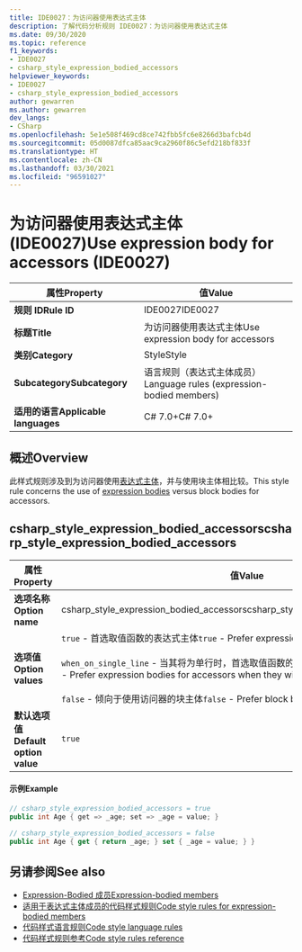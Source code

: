 ```yaml
---
title: IDE0027：为访问器使用表达式主体
description: 了解代码分析规则 IDE0027：为访问器使用表达式主体
ms.date: 09/30/2020
ms.topic: reference
f1_keywords:
- IDE0027
- csharp_style_expression_bodied_accessors
helpviewer_keywords:
- IDE0027
- csharp_style_expression_bodied_accessors
author: gewarren
ms.author: gewarren
dev_langs:
- CSharp
ms.openlocfilehash: 5e1e508f469cd8ce742fbb5fc6e8266d3bafcb4d
ms.sourcegitcommit: 05d0087dfca85aac9ca2960f86c5efd218bf833f
ms.translationtype: HT
ms.contentlocale: zh-CN
ms.lasthandoff: 03/30/2021
ms.locfileid: "96591027"
---
```

# <a name="use-expression-body-for-accessors-ide0027"></a><span data-ttu-id="c9b19-103">为访问器使用表达式主体 (IDE0027)</span><span class="sxs-lookup"><span data-stu-id="c9b19-103">Use expression body for accessors (IDE0027)</span></span>

|<span data-ttu-id="c9b19-104">属性</span><span class="sxs-lookup"><span data-stu-id="c9b19-104">Property</span></span>|<span data-ttu-id="c9b19-105">值</span><span class="sxs-lookup"><span data-stu-id="c9b19-105">Value</span></span>|
|-|-|
| <span data-ttu-id="c9b19-106">**规则 ID**</span><span class="sxs-lookup"><span data-stu-id="c9b19-106">**Rule ID**</span></span> | <span data-ttu-id="c9b19-107">IDE0027</span><span class="sxs-lookup"><span data-stu-id="c9b19-107">IDE0027</span></span> |
| <span data-ttu-id="c9b19-108">**标题**</span><span class="sxs-lookup"><span data-stu-id="c9b19-108">**Title**</span></span> | <span data-ttu-id="c9b19-109">为访问器使用表达式主体</span><span class="sxs-lookup"><span data-stu-id="c9b19-109">Use expression body for accessors</span></span> |
| <span data-ttu-id="c9b19-110">**类别**</span><span class="sxs-lookup"><span data-stu-id="c9b19-110">**Category**</span></span> | <span data-ttu-id="c9b19-111">Style</span><span class="sxs-lookup"><span data-stu-id="c9b19-111">Style</span></span> |
| <span data-ttu-id="c9b19-112">**Subcategory**</span><span class="sxs-lookup"><span data-stu-id="c9b19-112">**Subcategory**</span></span> | <span data-ttu-id="c9b19-113">语言规则（表达式主体成员）</span><span class="sxs-lookup"><span data-stu-id="c9b19-113">Language rules (expression-bodied members)</span></span> |
| <span data-ttu-id="c9b19-114">**适用的语言**</span><span class="sxs-lookup"><span data-stu-id="c9b19-114">**Applicable languages**</span></span> | <span data-ttu-id="c9b19-115">C# 7.0+</span><span class="sxs-lookup"><span data-stu-id="c9b19-115">C# 7.0+</span></span> |

## <a name="overview"></a><span data-ttu-id="c9b19-116">概述</span><span class="sxs-lookup"><span data-stu-id="c9b19-116">Overview</span></span>

<span data-ttu-id="c9b19-117">此样式规则涉及到为访问器使用[表达式主体](../../../csharp/programming-guide/statements-expressions-operators/expression-bodied-members.md)，并与使用块主体相比较。</span><span class="sxs-lookup"><span data-stu-id="c9b19-117">This style rule concerns the use of [expression bodies](../../../csharp/programming-guide/statements-expressions-operators/expression-bodied-members.md) versus block bodies for accessors.</span></span>

## <a name="csharp_style_expression_bodied_accessors"></a><span data-ttu-id="c9b19-118">csharp_style_expression_bodied_accessors</span><span class="sxs-lookup"><span data-stu-id="c9b19-118">csharp_style_expression_bodied_accessors</span></span>

|<span data-ttu-id="c9b19-119">属性</span><span class="sxs-lookup"><span data-stu-id="c9b19-119">Property</span></span>|<span data-ttu-id="c9b19-120">值</span><span class="sxs-lookup"><span data-stu-id="c9b19-120">Value</span></span>|
|-|-|
| <span data-ttu-id="c9b19-121">**选项名称**</span><span class="sxs-lookup"><span data-stu-id="c9b19-121">**Option name**</span></span> | <span data-ttu-id="c9b19-122">csharp_style_expression_bodied_accessors</span><span class="sxs-lookup"><span data-stu-id="c9b19-122">csharp_style_expression_bodied_accessors</span></span>
| <span data-ttu-id="c9b19-123">**选项值**</span><span class="sxs-lookup"><span data-stu-id="c9b19-123">**Option values**</span></span> | <span data-ttu-id="c9b19-124">`true` - 首选取值函数的表达式主体</span><span class="sxs-lookup"><span data-stu-id="c9b19-124">`true` - Prefer expression bodies for accessors</span></span><br /><br /><span data-ttu-id="c9b19-125">`when_on_single_line` - 当其将为单行时，首选取值函数的表达式主体</span><span class="sxs-lookup"><span data-stu-id="c9b19-125">`when_on_single_line` - Prefer expression bodies for accessors when they will be a single line</span></span><br /><br /><span data-ttu-id="c9b19-126">`false` - 倾向于使用访问器的块主体</span><span class="sxs-lookup"><span data-stu-id="c9b19-126">`false` - Prefer block bodies for accessors</span></span> |
| <span data-ttu-id="c9b19-127">**默认选项值**</span><span class="sxs-lookup"><span data-stu-id="c9b19-127">**Default option value**</span></span> | `true` |

#### <a name="example"></a><span data-ttu-id="c9b19-128">示例</span><span class="sxs-lookup"><span data-stu-id="c9b19-128">Example</span></span>

```csharp
// csharp_style_expression_bodied_accessors = true
public int Age { get => _age; set => _age = value; }

// csharp_style_expression_bodied_accessors = false
public int Age { get { return _age; } set { _age = value; } }
```

## <a name="see-also"></a><span data-ttu-id="c9b19-129">另请参阅</span><span class="sxs-lookup"><span data-stu-id="c9b19-129">See also</span></span>

- [<span data-ttu-id="c9b19-130">Expression-Bodied 成员</span><span class="sxs-lookup"><span data-stu-id="c9b19-130">Expression-bodied members</span></span>](../../../csharp/programming-guide/statements-expressions-operators/expression-bodied-members.md)
- [<span data-ttu-id="c9b19-131">适用于表达式主体成员的代码样式规则</span><span class="sxs-lookup"><span data-stu-id="c9b19-131">Code style rules for expression-bodied members</span></span>](expression-bodied-members.md)
- [<span data-ttu-id="c9b19-132">代码样式语言规则</span><span class="sxs-lookup"><span data-stu-id="c9b19-132">Code style language rules</span></span>](language-rules.md)
- [<span data-ttu-id="c9b19-133">代码样式规则参考</span><span class="sxs-lookup"><span data-stu-id="c9b19-133">Code style rules reference</span></span>](index.md)
